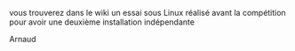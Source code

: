vous trouverez dans le wiki un essai sous Linux réalisé avant la compétition pour avoir une deuxième installation indépendante


Arnaud
